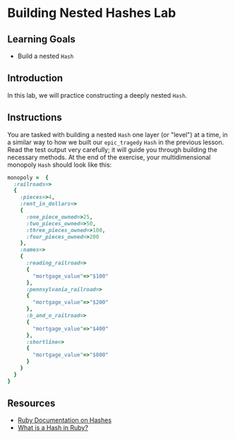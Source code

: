 # Building Nested Hashes Lab

## Learning Goals

- Build a nested `Hash`

## Introduction

In this lab, we will practice constructing a deeply nested `Hash`.

## Instructions

You are tasked with building a nested `Hash` one layer (or "level") at a time, in
a similar way to how we built our `epic_tragedy` `Hash` in the previous lesson.
Read the test output very carefully; it will guide you through building the
necessary methods. At the end of the exercise, your multidimensional monopoly
`Hash` should look like this:

```ruby
monopoly =  {
  :railroads=>
  {
    :pieces=>4,
    :rent_in_dollars=>
    {
      :one_piece_owned=>25,
      :two_pieces_owned=>50,
      :three_pieces_owned=>100,
      :four_pieces_owned=>200
    },
    :names=>
    {
      :reading_railroad=>
      {
        "mortgage_value"=>"$100"
      },
      :pennsylvania_railroad=>
      {
        "mortgage_value"=>"$200"
      },
      :b_and_o_railroad=>
      {
        "mortgage_value"=>"$400"
      },
      :shortline=>
      {
        "mortgage_value"=>"$800"
      }
    }
  }
}
```

## Resources

- [Ruby Documentation on Hashes](http://ruby-doc.org/core-2.5.0/Hash.html)
- [What is a Hash in Ruby?](http://ruby.about.com/od/rubyfeatures/a/hashes.htm)
